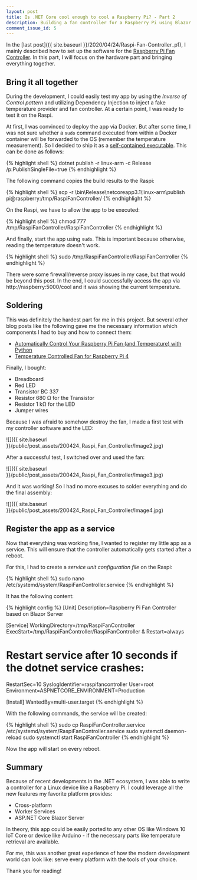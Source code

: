 ```yaml
---
layout: post
title: Is .NET Core cool enough to cool a Raspberry Pi? - Part 2
description: Building a fan controller for a Raspberry Pi using Blazor Server
comment_issue_id: 5
---
```


In the [last post]({{ site.baseurl }}/2020/04/24/Raspi-Fan-Controller_p1), I mainly described how to set up the software for the [Raspberry Pi Fan Controller](https://github.com/mu88/RaspiFanController). In this part, I will focus on the hardware part and bringing everything together.


## Bring it all together

During the development, I could easily test my app by using the *Inverse of Control pattern*  and utilizing Dependency Injection to inject a fake temperature provider and fan controller. At a certain point, I was ready to test it on the Raspi.

At first, I was convinced to deploy the app via Docker. But after some time, I was not sure whether a `sudo` command  executed from within a Docker container will be forwarded to the OS (remember the temperature measurement). So I decided to ship it as a [self-contained executable](https://docs.microsoft.com/en-us/dotnet/core/deploying/#publish-self-contained). This can be done as follows:

{% highlight shell %}
dotnet publish -r linux-arm -c Release /p:PublishSingleFile=true
{% endhighlight %}

The following command copies the build results to the Raspi:

{% highlight shell %}
scp -r \bin\Release\netcoreapp3.1\linux-arm\publish pi@raspberry:/tmp/RaspiFanController/
{% endhighlight %}

On the Raspi, we have to allow the app to be executed:

{% highlight shell %}
chmod 777 /tmp/RaspiFanController/RaspiFanController
{% endhighlight %}

And finally, start the app using `sudo`. This is important because otherwise, reading the temperature doesn't work.

{% highlight shell %}
sudo /tmp/RaspiFanController/RaspiFanController
{% endhighlight %}

There were some firewall/reverse proxy issues in my case, but that would be beyond this post. In the end, I could successfully access the app via http://raspberry:5000/cool and it was showing the current temperature.


## Soldering

This was definitely the hardest part for me in this project. But several other blog posts like the following gave me the necessary information which components I had to buy and how to connect them:

* [Automatically Control Your Raspberry Pi Fan (and Temperature) with Python](https://howchoo.com/g/ote2mjkzzta/control-raspberry-pi-fan-temperature-python)
* [Temperature Controlled Fan for Raspberry Pi 4](https://fizzy.cc/raspberry-pi-fan/)

Finally, I bought:

* Breadboard
* Red LED
* Transistor BC 337
* Resistor 680 Ω for the Transistor
* Resistor 1 kΩ for the LED
* Jumper wires

Because I was afraid to somehow destroy the fan, I made a first test with my controller software and the LED:

![]({{ site.baseurl }}/public/post_assets/200424_Raspi_Fan_Controller/Image2.jpg)

After a successful test, I switched over and used the fan:

![]({{ site.baseurl }}/public/post_assets/200424_Raspi_Fan_Controller/Image3.jpg)

And it was working! So I had no more excuses to solder everything and do the final assembly:

![]({{ site.baseurl }}/public/post_assets/200424_Raspi_Fan_Controller/Image4.jpg)


## Register the app as a service

Now that everything was working fine, I wanted to register my little app as a service. This will ensure that the controller automatically gets started after a reboot.

For this, I had to create a *service unit configuration file*  on the Raspi:

{% highlight shell %}
sudo nano /etc/systemd/system/RaspiFanController.service
{% endhighlight %}

It has the following content:

{% highlight config %}
[Unit]
Description=Raspberry Pi Fan Controller based on Blazor Server

[Service]
WorkingDirectory=/tmp/RaspiFanController
ExecStart=/tmp/RaspiFanController/RaspiFanController &
Restart=always
# Restart service after 10 seconds if the dotnet service crashes:
RestartSec=10
SyslogIdentifier=raspifancontroller
User=root
Environment=ASPNETCORE_ENVIRONMENT=Production

[Install]
WantedBy=multi-user.target
{% endhighlight %}

With the following commands, the service will be created:

{% highlight shell %}
sudo cp RaspiFanController.service /etc/systemd/system/RaspiFanController.service
sudo systemctl daemon-reload
sudo systemctl start RaspiFanController
{% endhighlight %}

Now the app will start on every reboot.


## Summary

Because of recent developments in the .NET ecosystem, I was able to write a controller for a Linux device like a Raspberry Pi. I could leverage all the new features my favorite platform provides:

* Cross-platform
* Worker Services
* ASP.NET Core Blazor Server

In theory, this app could be easily ported to any other OS like Windows 10 IoT Core or device like Arduino - if the necessary parts like temperature retrieval are available.

For me, this was another great experience of how the modern development world can look like: serve every platform with the tools of your choice.

Thank you for reading!
